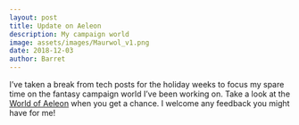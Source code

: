 ```yaml
---
layout: post
title: Update on Aeleon
description: My campaign world
image: assets/images/Maurwol_v1.png
date: 2018-12-03
author: Barret
---
```


I’ve taken a break from tech posts for the holiday weeks to focus my spare time on the fantasy campaign world I’ve been working on. Take a look at the [World of Aeleon](https://www.worldanvil.com/w/aeleon-delban) when you get a chance. I welcome any feedback you might have for me!